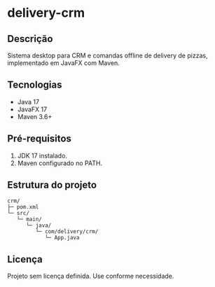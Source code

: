 # delivery-crm

## Descrição
Sistema desktop para CRM e comandas offline de delivery de pizzas, implementado em JavaFX com Maven.

## Tecnologias
- Java 17
- JavaFX 17
- Maven 3.6+

## Pré-requisitos
1. JDK 17 instalado.
2. Maven configurado no PATH.


## Estrutura do projeto
```
crm/
├─ pom.xml
└─ src/
   └─ main/
      └─ java/
         └─ com/delivery/crm/
            └─ App.java
```

## Licença
Projeto sem licença definida. Use conforme necessidade.

